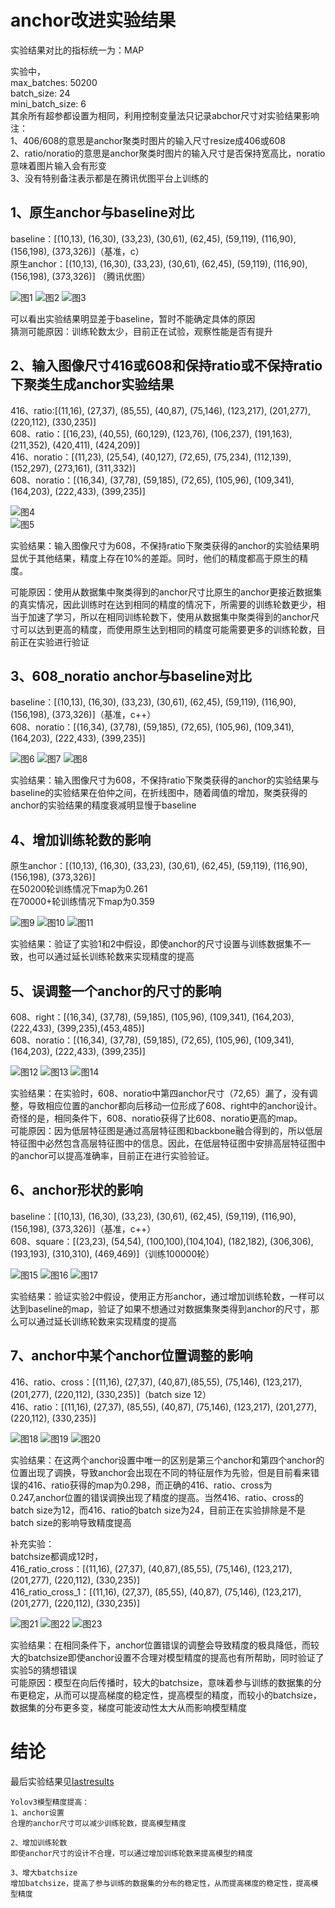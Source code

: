 # anchor改进实验结果  

实验结果对比的指标统一为：MAP    

实验中，  
max_batches: 50200  
batch_size: 24  
mini_batch_size: 6   
其余所有超参都设置为相同，利用控制变量法只记录abchor尺寸对实验结果影响   
注：  
1、406/608的意思是anchor聚类时图片的输入尺寸resize成406或608  
2、ratio/noratio的意思是anchor聚类时图片的输入尺寸是否保持宽高比，noratio意味着图片输入会有形变  
3、没有特别备注表示都是在腾讯优图平台上训练的  
   
## 1、原生anchor与baseline对比  

baseline：[(10,13),  (16,30),  (33,23), (30,61), (62,45), (59,119), (116,90), (156,198), (373,326)]（基准，c）  
原生anchor：[(10,13),  (16,30),  (33,23), (30,61), (62,45), (59,119), (116,90), (156,198), (373,326)] （腾讯优图）  

![图1](pics/modle_histogram1.png "直方图")
![图2](pics/model_sub1.png "对比图")
![图3](pics/model_line1.png "折线图")  

可以看出实验结果明显差于baseline，暂时不能确定具体的原因    
猜测可能原因：训练轮数太少，目前正在试验，观察性能是否有提升   

## 2、输入图像尺寸416或608和保持ratio或不保持ratio下聚类生成anchor实验结果  

416、ratio:[(11,16),  (27,37),  (85,55), (40,87), (75,146), (123,217), (201,277), (220,112), (330,235)]   
608、ratio：[(16,23),  (40,55),  (60,129), (123,76), (106,237), (191,163), (211,352), (420,411), (424,209)]   
416、noratio：[(11,23),  (25,54),  (40,127), (72,65), (75,234), (112,139), (152,297), (273,161), (311,332)]   
608、noratio：[(16,34),  (37,78),  (59,185), (72,65), (105,96), (109,341), (164,203), (222,433), (399,235)]   

![图4](pics/modle_histogram_all.png "直方图")   
![图5](pics/model_line_all.png "折线图")   
 
实验结果：输入图像尺寸为608，不保持ratio下聚类获得的anchor的实验结果明显优于其他结果，精度上存在10%的差距。同时，他们的精度都高于原生的精度。  

可能原因：使用从数据集中聚类得到的anchor尺寸比原生的anchor更接近数据集的真实情况，因此训练时在达到相同的精度的情况下，所需要的训练轮数更少，相当于加速了学习，所以在相同训练轮数下，使用从数据集中聚类得到的anchor尺寸可以达到更高的精度，而使用原生达到相同的精度可能需要更多的训练轮数，目前正在实验进行验证   

## 3、608_noratio anchor与baseline对比   
 
baseline：[(10,13),  (16,30),  (33,23), (30,61), (62,45), (59,119), (116,90), (156,198), (373,326)]（基准，c++）   
608、noratio：[(16,34),  (37,78),  (59,185), (72,65), (105,96), (109,341), (164,203), (222,433), (399,235)]    

![图6](pics/modle_histogram_2.png "直方图") 
![图7](pics/model_sub_2.png "对比图") 
![图8](pics/model_line_2.png "折线图")  
 
实验结果：输入图像尺寸为608，不保持ratio下聚类获得的anchor的实验结果与baseline的实验结果在伯仲之间，在折线图中，随着阈值的增加，聚类获得的anchor的实验结果的精度衰减明显慢于baseline   
 
## 4、增加训练轮数的影响    
 
原生anchor：[(10,13),  (16,30),  (33,23), (30,61), (62,45), (59,119), (116,90), (156,198), (373,326)]    
在50200轮训练情况下map为0.261      
在70000+轮训练情况下map为0.359      

![图9](pics/modle_histogram_3.png "直方图") 
![图10](pics/model_sub_3.png "对比图") 
![图11](pics/model_line_3.png "折线图")  

实验结果：验证了实验1和2中假设，即使anchor的尺寸设置与训练数据集不一致，也可以通过延长训练轮数来实现精度的提高    

## 5、误调整一个anchor的尺寸的影响 

608、right：[(16,34),  (37,78),  (59,185), (105,96), (109,341), (164,203), (222,433), (399,235),(453,485)]  
608、noratio：[(16,34),  (37,78),  (59,185), (72,65), (105,96), (109,341), (164,203), (222,433), (399,235)]  

![图12](pics/modle_histogram_4.png "直方图") 
![图13](pics/model_sub_4.png "对比图") 
![图14](pics/model_line_4.png "折线图")  

实验结果：在实验时，608、noratio中第四anchor尺寸（72,65）漏了，没有调整，导致相应位置的anchor都向后移动一位形成了608、right中的anchor设计。奇怪的是，相同条件下，608、noratio获得了比608、noratio更高的map。  
可能原因：因为低层特征图是通过高层特征图和backbone融合得到的，所以低层特征图中必然包含高层特征图中的信息。因此，在低层特征图中安排高层特征图中的anchor可以提高准确率，目前正在进行实验验证。  

## 6、anchor形状的影响

baseline：[(10,13),  (16,30),  (33,23), (30,61), (62,45), (59,119), (116,90), (156,198), (373,326)]（基准，c++）   
608、square：[(23,23),  (54,54), (100,100),(104,104), (182,182), (306,306), (193,193), (310,310), (469,469)]（训练100000轮）  

![图15](pics/modle_histogram_5.png "直方图") 
![图16](pics/model_sub_5.png "对比图") 
![图17](pics/model_line_5.png "折线图")  
 
实验结果：验证实验2中假设，使用正方形anchor，通过增加训练轮数，一样可以达到baseline的map，验证了如果不想通过对数据集聚类得到anchor的尺寸，那么可以通过延长训练轮数来实现精度的提高    

##  7、anchor中某个anchor位置调整的影响  

416、ratio、cross：[(11,16),  (27,37), (40,87),(85,55), (75,146), (123,217), (201,277), (220,112), (330,235)]（batch size 12）   
416、ratio：[(11,16),  (27,37),  (85,55), (40,87), (75,146), (123,217), (201,277), (220,112), (330,235)]     

![图18](pics/modle_histogram_6.png "直方图") 
![图19](pics/model_sub_6.png "对比图") 
![图20](pics/model_line_6.png "折线图") 

实验结果：在这两个anchor设置中唯一的区别是第三个anchor和第四个anchor的位置出现了调换，导致anchor会出现在不同的特征层作为先验，但是目前看来错误的416、ratio获得的map为0.298，而正确的416、ratio、cross为0.247,anchor位置的错误调换出现了精度的提高。当然416、ratio、cross的batch size为12，而416、ratio的batch size为24，目前正在实验排除是不是batch size的影响导致精度提高   

补充实验：    
batchsize都调成12时，    
416_ratio_cross：[(11,16),  (27,37), (40,87),(85,55), (75,146), (123,217), (201,277), (220,112), (330,235)]     
416_ratio_cross_1：[(11,16),  (27,37),  (85,55), (40,87), (75,146), (123,217), (201,277), (220,112), (330,235)]     

![图21](pics/modle_histogram_7.png "直方图") 
![图22](pics/model_sub_7.png "对比图") 
![图23](pics/model_line_7.png "折线图") 

实验结果：在相同条件下，anchor位置错误的调整会导致精度的极具降低，而较大的batchsize即使anchor设置不合理对模型精度的提高也有所帮助，同时验证了实验5的猜想错误       
可能原因：模型在向后传播时，较大的batchsize，意味着参与训练的数据集的分布更稳定，从而可以提高梯度的稳定性，提高模型的精度，而较小的batchsize，数据集的分布更多变，梯度可能波动性太大从而影响模型精度    

# 结论    

最后实验结果见[lastresults](lastresults.md)   
```
Yolov3模型精度提高：  
1、anchor设置    
合理的anchor尺寸可以减少训练轮数，提高模型精度  
   
2、增加训练轮数      
即使anchor尺寸的设计不合理，可以通过增加训练轮数来提高模型的精度     

3、增大batchsize    
增加batchsize，提高了参与训练的数据集的分布的稳定性，从而提高梯度的稳定性，提高模型精度  
```